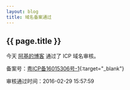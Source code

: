 ```yaml
---
layout: blog
title: 域名备案通过
---
```


{{ page.title }}
--------
今天 [阿基的博客](http://www.rongjih.com/) 通过了 ICP 域名审核。

备案号：[粤ICP备16015306号-1](http://www.miitbeian.gov.cn/){:target="_blank"}

审核通过时间：2016-02-29 15:57:59
